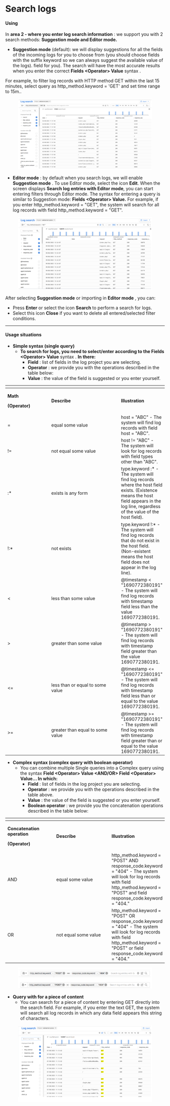 # Search logs

#### Using <a href="#searchlogs-cachsudung" id="searchlogs-cachsudung"></a>

In **area 2 - where you enter log search information** : we support you with 2 search methods: **Suggestion mode and Editor mode.**

* **Suggestion mode** (default): we will display suggestions for all the fields of the incoming logs for you to choose from (you should choose fields with the suffix keyword so we can always suggest the available value of the logs). field for you). The search will have the most accurate results when you enter the correct **Fields \<Operator> Value** syntax .

For example, to filter log records with HTTP method GET within the last 15 minutes, select query as http\_method.keyword = 'GET' and set time range to 15m..

<figure><img src="../../../../.gitbook/assets/image (33) (1) (1) (1) (1) (1) (1).png" alt=""><figcaption></figcaption></figure>

* **Editor mode** : by default when you search logs, we will enable **Suggestion mode** . To use Editor mode, select the icon **Edit**. When the screen displays **Search log entries with Editor mode**, you can start entering filters through Editor mode. The syntax for entering a query is similar to Suggestion mode: **Fields \<Operator> Value.** For example, if you enter http\_method.keyword = "GET", the system will search for all log records with field http\_method.keyword = "GET".

<figure><img src="../../../../.gitbook/assets/image (34) (1) (1) (1) (1) (1) (1).png" alt=""><figcaption></figcaption></figure>

After selecting **Suggestion mode** or importing in **Editor mode** , you can:

* Press **Enter** or select the icon **Search** to perform a search for logs.
* Select this icon **Close** if you want to delete all entered/selected filter conditions.

***

#### Usage situations <a href="#searchlogs-tinhhuongsudung" id="searchlogs-tinhhuongsudung"></a>

* **Simple syntax (single query)**
  * **To search for logs, you need to select/enter according to the Fields \<Operator> Value** syntax . **In there:**
    * **Field** : list of fields in the log project you are selecting.
    * **Operator** : we provide you with the operations described in the table below:
    * **Value** : the value of the field is suggested or you enter yourself.

<table data-header-hidden><thead><tr><th width="136"></th><th width="238"></th><th></th></tr></thead><tbody><tr><td><p><strong>Math</strong></p><p><strong>(Operator)</strong></p></td><td><strong>Describe</strong></td><td><strong>Illustration</strong></td></tr><tr><td>=</td><td>equal some value</td><td>host = "ABC" - The system will find log records with field host = "ABC".</td></tr><tr><td>!=</td><td>not equal some value</td><td>host != "ABC" - The system will look for log records with field types other than "ABC".</td></tr><tr><td>:*</td><td>exists is any form</td><td>type.keyword :* - The system will find log records where the host field exists. (Existence means the host field appears in the log line, regardless of the value of the host field).</td></tr><tr><td>!:*</td><td>not exists</td><td>type.keyword !:* - The system will find log records that do not exist in the host field. (Non-existent means the host field does not appear in the log line).</td></tr><tr><td>&#x3C;</td><td>less than some value</td><td>@timestamp &#x3C; "1690772380191" - The system will find log records with timestamp field less than the value 1690772380191.</td></tr><tr><td>></td><td>greater than some value</td><td>@timestamp > "1690772380191" - The system will find log records with timestamp field greater than the value 1690772380191.</td></tr><tr><td>&#x3C;=</td><td>less than or equal to some value</td><td>@timestamp &#x3C;= "1690772380191" - The system will find log records with timestamp field less than or equal to the value 1690772380191.</td></tr><tr><td>>=</td><td>greater than equal to some value</td><td>@timestamp >= "1690772380191" - The system will find log records with timestamp field greater than or equal to the value 1690772380191.</td></tr></tbody></table>

* **Complex syntax (complex query with boolean operator)**
  * You can combine multiple Single queries into a Complex query using the syntax **Field \<Operator> Value \<AND/OR> Field \<Operator> Value... In which:**
    * **Field** : list of fields in the log project you are selecting.
    * **Operator** : we provide you with the operations described in the table above.
    * **Value** : the value of the field is suggested or you enter yourself.
    * **Boolean operator** : we provide you the concatenation operations described in the table below:

<table data-header-hidden><thead><tr><th width="162"></th><th width="215"></th><th></th></tr></thead><tbody><tr><td><p><strong>Concatenation operation</strong></p><p><strong>(Operator)</strong></p></td><td><strong>Describe</strong></td><td><strong>Illustration</strong></td></tr><tr><td>AND</td><td>equal some value</td><td>http_method.keyword = "POST" AND response_code.keyword = "404" - The system will look for log records with field http_method.keyword = "POST" and field response_code.keyword = "404."</td></tr><tr><td>OR</td><td>not equal some value</td><td>http_method.keyword = "POST" OR response_code.keyword = "404" - The system will look for log records with field http_method.keyword = "POST" or field response_code.keyword = "404."</td></tr></tbody></table>

<figure><img src="../../../../.gitbook/assets/image (35) (1) (1) (1) (1) (1) (1).png" alt=""><figcaption></figcaption></figure>

* **Query with for a piece of content**
  * You can search for a piece of content by entering GET directly into the search field. For example, if you enter the text GET, the system will search all log records in which any data field appears this string of characters.

<figure><img src="../../../../.gitbook/assets/image (36) (1) (1) (1) (1) (1) (1).png" alt=""><figcaption></figcaption></figure>
